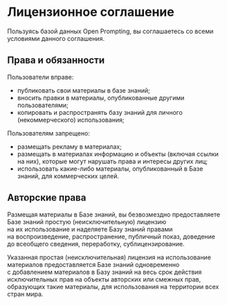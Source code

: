 # Лицензионное соглашение

Пользуясь базой данных Open Prompting, вы соглашаетесь со всеми условиями данного соглашения.

## Права и обязанности
Пользователи вправе:<br>
* публиковать свои материалы в базе знаний;  
* вносить правки в материалы, опубликованные другими пользователями;  
* копировать и распространять базу знаний для личного (некоммерческого) использования;  

Пользователям запрещено:
* размещать рекламу в материалах;
* размещать в материалах информацию и объекты (включая ссылки на них), которые могут нарушать права и интересы других лиц;
* использовать какие-либо материалы, опубликованный в Базе знаний, для коммерческих целей.  

## Авторские права
Размещая материалы в Базе знаний, вы безвозмездно предоставляете Базе знаний простую (неисключительную) лицензию на их использование и наделяете Базу знаний правами на воспроизведение, распространение, публичный показ, доведение до всеобщего сведения, переработку, сублицензирование.

Указанная простая (неисключительная) лицензия на использование материалов предоставляется Базе знаний одновременно с добавлением материалов в Базу знаний на весь срок действия исключительных прав на объекты авторских или смежных прав, образующих такие материалы, для использования на территории всех стран мира.
